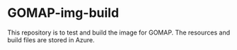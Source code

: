 # GOMAP-img-build

This repository is to test and build the image for GOMAP. The resources and build files are stored in Azure.

